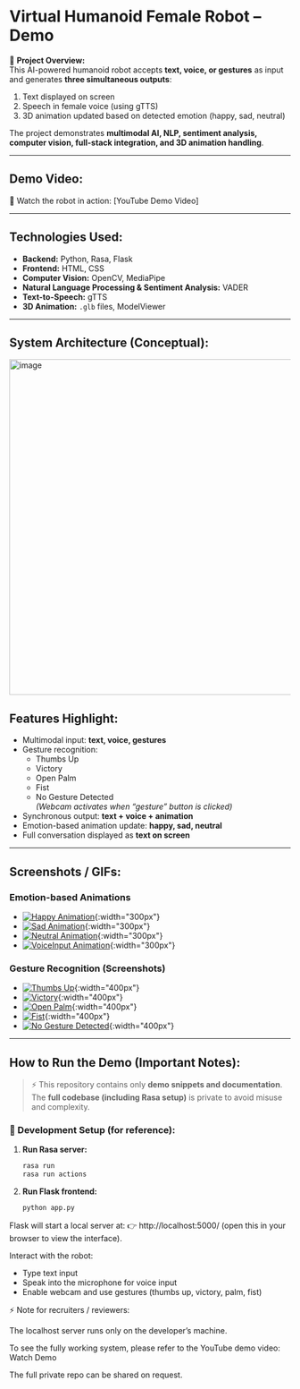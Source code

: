 # Virtual Humanoid Female Robot – Demo

🎯 **Project Overview:**  
This AI-powered humanoid robot accepts **text, voice, or gestures** as input and generates **three simultaneous outputs**:  
1. Text displayed on screen  
2. Speech in female voice (using gTTS)  
3. 3D animation updated based on detected emotion (happy, sad, neutral)  

The project demonstrates **multimodal AI, NLP, sentiment analysis, computer vision, full-stack integration, and 3D animation handling**.

---

## **Demo Video:**  
🎥 Watch the robot in action: [YouTube Demo Video]  

---

## **Technologies Used:**  
- **Backend:** Python, Rasa, Flask  
- **Frontend:** HTML, CSS  
- **Computer Vision:** OpenCV, MediaPipe  
- **Natural Language Processing & Sentiment Analysis:** VADER  
- **Text-to-Speech:** gTTS  
- **3D Animation:** `.glb` files, ModelViewer  

---
## **System Architecture (Conceptual):**  
<img width="600" height="600" alt="image" src="https://github.com/user-attachments/assets/a5e6add2-fe5d-425e-bd79-1dd68c04ad0e" />

## **Features Highlight:**  
- Multimodal input: **text, voice, gestures**  
- Gesture recognition:
  - Thumbs Up  
  - Victory  
  - Open Palm  
  - Fist  
  - No Gesture Detected  
  *(Webcam activates when “gesture” button is clicked)*  
- Synchronous output: **text + voice + animation**  
- Emotion-based animation update: **happy, sad, neutral**  
- Full conversation displayed as **text on screen**  

---

## **Screenshots / GIFs:**  
 
### Emotion-based Animations
- [![Happy Animation](happy.gif)](happy.gif){:width="300px"}  
- [![Sad Animation](sad.gif)](sad.gif){:width="300px"}  
- [![Neutral Animation](neutral.gif)](neutral.gif){:width="300px"}  
- [![VoiceInput Animation](voiceinput.gif)](voiceinput.gif){:width="300px"}  

### Gesture Recognition (Screenshots)
- [![Thumbs Up](media/thumbsup_screenshot.png)](media/thumbsup_screenshot.png){:width="400px"}  
- [![Victory](media/victory_screenshot.png)](media/victory_screenshot.png){:width="400px"}  
- [![Open Palm](media/openpalm_screenshot.png)](media/openpalm_screenshot.png){:width="400px"}  
- [![Fist](media/fist_screenshot.png)](media/fist_screenshot.png){:width="400px"}  
- [![No Gesture Detected](media/nogesture_screenshot.png)](media/nogesture_screenshot.png){:width="400px"}  

---

## **How to Run the Demo (Important Notes):**  

> ⚡ This repository contains only **demo snippets and documentation**.  
> The **full codebase (including Rasa setup)** is private to avoid misuse and complexity.  

### 🔧 Development Setup (for reference):  

1. **Run Rasa server:**  
   ```bash
   rasa run
   rasa run actions
2. **Run Flask frontend:**
   ```bash
   python app.py

Flask will start a local server at:
👉 http://localhost:5000/ (open this in your browser to view the interface).

Interact with the robot:

- Type text input
- Speak into the microphone for voice input
- Enable webcam and use gestures (thumbs up, victory, palm, fist)

⚡ Note for recruiters / reviewers:

The localhost server runs only on the developer’s machine.

To see the fully working system, please refer to the YouTube demo video: Watch Demo

The full private repo can be shared on request.




